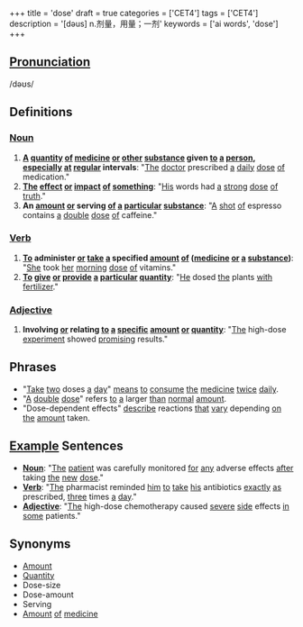 +++
title = 'dose'
draft = true
categories = ['CET4']
tags = ['CET4']
description = '[dəus] n.剂量，用量；一剂'
keywords = ['ai words', 'dose']
+++

## [Pronunciation](/post/pronunciation/)
/dəʊs/

## Definitions
### [Noun](/post/noun/)
1. **[A](/post/a/) [quantity](/post/quantity/) [of](/post/of/) [medicine](/post/medicine/) [or](/post/or/) [other](/post/other/) [substance](/post/substance/) given [to](/post/to/) [a](/post/a/) [person](/post/person/), [especially](/post/especially/) [at](/post/at/) [regular](/post/regular/) intervals**: "[The](/post/the/) [doctor](/post/doctor/) prescribed [a](/post/a/) [daily](/post/daily/) [dose](/post/dose/) [of](/post/of/) medication."
2. **[The](/post/the/) [effect](/post/effect/) [or](/post/or/) [impact](/post/impact/) [of](/post/of/) [something](/post/something/)**: "[His](/post/his/) words had [a](/post/a/) [strong](/post/strong/) [dose](/post/dose/) [of](/post/of/) [truth](/post/truth/)."
3. **An [amount](/post/amount/) [or](/post/or/) serving [of](/post/of/) [a](/post/a/) [particular](/post/particular/) [substance](/post/substance/)**: "[A](/post/a/) [shot](/post/shot/) [of](/post/of/) espresso contains [a](/post/a/) [double](/post/double/) [dose](/post/dose/) [of](/post/of/) caffeine."

### [Verb](/post/verb/)
1. **[To](/post/to/) administer [or](/post/or/) [take](/post/take/) [a](/post/a/) specified [amount](/post/amount/) [of](/post/of/) ([medicine](/post/medicine/) [or](/post/or/) [a](/post/a/) [substance](/post/substance/))**: "[She](/post/she/) took [her](/post/her/) [morning](/post/morning/) [dose](/post/dose/) [of](/post/of/) vitamins."
2. **[To](/post/to/) [give](/post/give/) [or](/post/or/) [provide](/post/provide/) [a](/post/a/) [particular](/post/particular/) [quantity](/post/quantity/)**: "[He](/post/he/) dosed [the](/post/the/) plants [with](/post/with/) [fertilizer](/post/fertilizer/)."

### [Adjective](/post/adjective/)
1. **Involving [or](/post/or/) relating [to](/post/to/) [a](/post/a/) [specific](/post/specific/) [amount](/post/amount/) [or](/post/or/) [quantity](/post/quantity/)**: "[The](/post/the/) high-dose [experiment](/post/experiment/) showed [promising](/post/promising/) results."

## Phrases
- "[Take](/post/take/) [two](/post/two/) doses [a](/post/a/) [day](/post/day/)" [means](/post/means/) [to](/post/to/) [consume](/post/consume/) [the](/post/the/) [medicine](/post/medicine/) [twice](/post/twice/) [daily](/post/daily/).
- "[A](/post/a/) [double](/post/double/) [dose](/post/dose/)" refers [to](/post/to/) [a](/post/a/) larger [than](/post/than/) [normal](/post/normal/) [amount](/post/amount/).
- "Dose-dependent effects" [describe](/post/describe/) reactions [that](/post/that/) [vary](/post/vary/) depending [on](/post/on/) [the](/post/the/) [amount](/post/amount/) taken.

## [Example](/post/example/) Sentences
- **[Noun](/post/noun/)**: "[The](/post/the/) [patient](/post/patient/) was carefully monitored [for](/post/for/) [any](/post/any/) adverse effects [after](/post/after/) taking [the](/post/the/) [new](/post/new/) [dose](/post/dose/)."
- **[Verb](/post/verb/)**: "[The](/post/the/) pharmacist reminded [him](/post/him/) [to](/post/to/) [take](/post/take/) [his](/post/his/) antibiotics [exactly](/post/exactly/) [as](/post/as/) prescribed, [three](/post/three/) times [a](/post/a/) [day](/post/day/)."
- **[Adjective](/post/adjective/)**: "[The](/post/the/) high-dose chemotherapy caused [severe](/post/severe/) [side](/post/side/) effects [in](/post/in/) [some](/post/some/) patients."

## Synonyms
- [Amount](/post/amount/)
- [Quantity](/post/quantity/)
- Dose-size
- Dose-amount
- Serving
- [Amount](/post/amount/) [of](/post/of/) [medicine](/post/medicine/)
